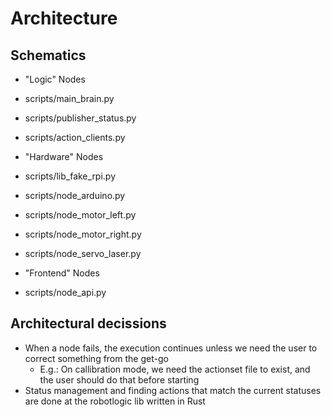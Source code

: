 # Architecture

## Schematics

- "Logic" Nodes
 - scripts/main_brain.py
 - scripts/publisher_status.py
 - scripts/action_clients.py

- "Hardware" Nodes
 - scripts/lib_fake_rpi.py
 - scripts/node_arduino.py
 - scripts/node_motor_left.py
 - scripts/node_motor_right.py
 - scripts/node_servo_laser.py

- "Frontend" Nodes
 - scripts/node_api.py

## Architectural decissions
- When a node fails, the execution continues unless we need the user to correct something from the get-go
  - E.g.: On callibration mode, we need the actionset file to exist, and the user should do that before starting
- Status management and finding actions that match the current statuses are done at the robotlogic lib written in Rust
